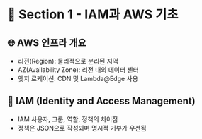 # 📘 Section 1 - IAM과 AWS 기초

## 🌐 AWS 인프라 개요
- 리전(Region): 물리적으로 분리된 지역
- AZ(Availability Zone): 리전 내의 데이터 센터
- 엣지 로케이션: CDN 및 Lambda@Edge 사용

## 🔐 IAM (Identity and Access Management)
- IAM 사용자, 그룹, 역할, 정책의 차이점
- 정책은 JSON으로 작성되며 명시적 거부가 우선됨
